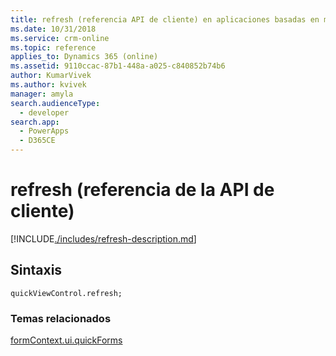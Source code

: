 ```yaml
---
title: refresh (referencia API de cliente) en aplicaciones basadas en modelo| MicrosoftDocs
ms.date: 10/31/2018
ms.service: crm-online
ms.topic: reference
applies_to: Dynamics 365 (online)
ms.assetid: 9110ccac-87b1-448a-a025-c840852b74b6
author: KumarVivek
ms.author: kvivek
manager: amyla
search.audienceType:
  - developer
search.app:
  - PowerApps
  - D365CE
---
```

# <a name="refresh-client-api-reference"></a>refresh (referencia de la API de cliente)



[!INCLUDE[./includes/refresh-description.md](./includes/refresh-description.md)]

## <a name="syntax"></a>Sintaxis

`quickViewControl.refresh;`

### <a name="related-topics"></a>Temas relacionados

[formContext.ui.quickForms](../formContext-ui-quickForms.md)




